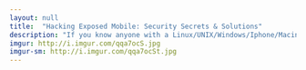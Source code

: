 ```yaml
---
layout: null
title:  "Hacking Exposed Mobile: Security Secrets & Solutions"
description: "If you know anyone with a Linux/UNIX/Windows/Iphone/Macintosh smartphone that you want to hack, then you should definitely read this book. I used the information in this book along with ping and telnet to hack a person's phone, drop their calls, listen on their phone conversations, and read their text messages."
imgur: http://i.imgur.com/qqa7ocS.jpg
imgur-sm: http://i.imgur.com/qqa7ocSt.jpg
---
```

